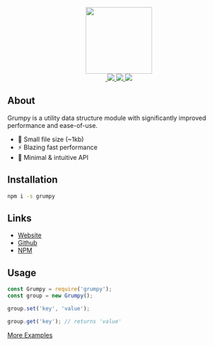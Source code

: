 <a href="https://grumpy.js.org" target="_blank"><p align="center"><img src="https://grumpy.js.org/img/grumpy.svg" width="150"><br>&nbsp;<img src="https://img.shields.io/npm/v/grumpy.svg?maxAge=3600">&nbsp;<img src="https://grumpy-installs.glitch.me/i">&nbsp;<img src="https://badgen.net/bundlephobia/minzip/grumpy"><br></p></a>

## About

Grumpy is a utility data structure module with significantly improved performance and ease-of-use.

* 🎉 Small file size (~1kb)  
* ⚡️ Blazing fast performance  
* 🚀 Minimal & intuitive API

## Installation

```bash
npm i -s grumpy
```

## Links

- <a target="_blank" href="https://grumpy.js.org/">Website</a>
- <a target="_blank" href="https://github.com/cringiest/grumpy">Github</a>
- <a target="_blank" href="https://www.npmjs.com/package/grumpy">NPM</a>

## Usage

```js
const Grumpy = require('grumpy');
const group = new Grumpy();

group.set('key', 'value');

group.get('key'); // returns 'value'
```

<a target="_blank" href="https://grumpy.js.org/examples/">More Examples</a>
